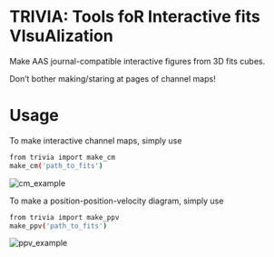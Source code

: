 # TRIVIA: Tools foR Interactive fits VIsuAlization
Make AAS journal-compatible interactive figures from 3D fits cubes.

Don’t bother making/staring at pages of channel maps!

# Usage
To make interactive channel maps, simply use
```bash
from trivia import make_cm
make_cm('path_to_fits')
```
![cm_example](https://user-images.githubusercontent.com/42013416/126183507-070b1a65-b99a-45ae-b0c7-f2de7deff992.png)

To make a position-position-velocity diagram, simply use
```bash
from trivia import make_ppv
make_ppv('path_to_fits')
```
![ppv_example](https://user-images.githubusercontent.com/42013416/126183684-fb3b3a4c-8039-4f3a-9261-51d42c185444.png)



